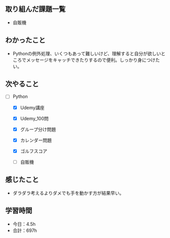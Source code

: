 ## 取り組んだ課題一覧

- 自販機

## わかったこと
- Pythonの例外処理、いくつもあって難しいけど、理解すると自分が欲しいところでメッセージをキャッチできたりするので便利。しっかり身につけたい。


## 次やること

- [ ] Python
    - [x] Udemy講座
    - [x] Udemy_100問
    - [x] グループ分け問題
    - [x] カレンダー問題
    - [x] ゴルフスコア
    - [ ] 自販機


## 感じたこと
- ダラダラ考えるよりダメでも手を動かす方が結果早い。

## 学習時間

- 今日：4.5h
- 合計：697h